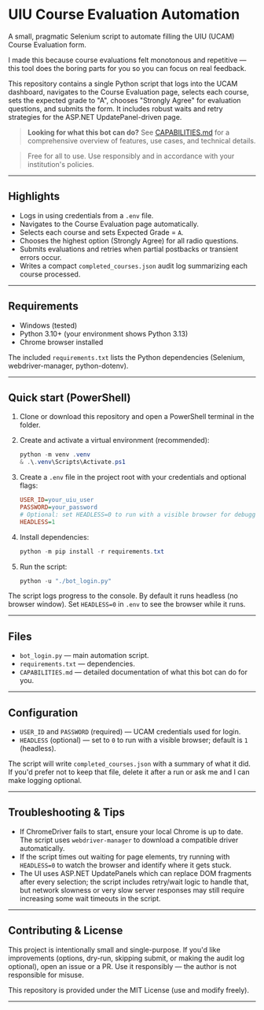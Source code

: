 # UIU Course Evaluation Automation

A small, pragmatic Selenium script to automate filling the UIU (UCAM) Course Evaluation form.

I made this because course evaluations felt monotonous and repetitive — this tool does the boring parts for you so you can focus on real feedback.

This repository contains a single Python script that logs into the UCAM dashboard, navigates to the Course Evaluation page, selects each course, sets the expected grade to "A", chooses "Strongly Agree" for evaluation questions, and submits the form. It includes robust waits and retry strategies for the ASP.NET UpdatePanel-driven page.

> **Looking for what this bot can do?** See [CAPABILITIES.md](CAPABILITIES.md) for a comprehensive overview of features, use cases, and technical details.

> Free for all to use. Use responsibly and in accordance with your institution's policies.

---

## Highlights

- Logs in using credentials from a `.env` file.
- Navigates to the Course Evaluation page automatically.
- Selects each course and sets Expected Grade = `A`.
- Chooses the highest option (Strongly Agree) for all radio questions.
- Submits evaluations and retries when partial postbacks or transient errors occur.
- Writes a compact `completed_courses.json` audit log summarizing each course processed.

---

## Requirements

- Windows (tested)
- Python 3.10+ (your environment shows Python 3.13)
- Chrome browser installed

The included `requirements.txt` lists the Python dependencies (Selenium, webdriver-manager, python-dotenv).

---

## Quick start (PowerShell)

1. Clone or download this repository and open a PowerShell terminal in the folder.

2. Create and activate a virtual environment (recommended):

    ```powershell
    python -m venv .venv
    & .\.venv\Scripts\Activate.ps1
    ```

3. Create a `.env` file in the project root with your credentials and optional flags:

    ```ini
    USER_ID=your_uiu_user
    PASSWORD=your_password
    # Optional: set HEADLESS=0 to run with a visible browser for debugging
    HEADLESS=1
    ```

4. Install dependencies:

    ```powershell
    python -m pip install -r requirements.txt
    ```

5. Run the script:

    ```powershell
    python -u "./bot_login.py"
    ```

The script logs progress to the console. By default it runs headless (no browser window). Set `HEADLESS=0` in `.env` to see the browser while it runs.

---

## Files

- `bot_login.py` — main automation script.
- `requirements.txt` — dependencies.
- `CAPABILITIES.md` — detailed documentation of what this bot can do for you.

---

## Configuration

- `USER_ID` and `PASSWORD` (required) — UCAM credentials used for login.
- `HEADLESS` (optional) — set to `0` to run with a visible browser; default is `1` (headless).

The script will write `completed_courses.json` with a summary of what it did. If you'd prefer not to keep that file, delete it after a run or ask me and I can make logging optional.

---

## Troubleshooting & Tips

- If ChromeDriver fails to start, ensure your local Chrome is up to date. The script uses `webdriver-manager` to download a compatible driver automatically.
- If the script times out waiting for page elements, try running with `HEADLESS=0` to watch the browser and identify where it gets stuck.
- The UI uses ASP.NET UpdatePanels which can replace DOM fragments after every selection; the script includes retry/wait logic to handle that, but network slowness or very slow server responses may still require increasing some wait timeouts in the script.

---

## Contributing & License

This project is intentionally small and single-purpose. If you'd like improvements (options, dry-run, skipping submit, or making the audit log optional), open an issue or a PR. Use it responsibly — the author is not responsible for misuse.

This repository is provided under the MIT License (use and modify freely).

---
